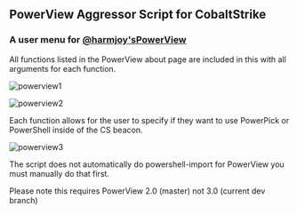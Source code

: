 
## PowerView Aggressor Script for CobaltStrike 

### A user menu for [@harmjoy's](https://twitter.com/harmj0y)[PowerView](https://github.com/PowerShellMafia/PowerSploit/blob/master/Recon/PowerView.ps1)

All functions listed in the PowerView about page are included in this with all arguments for each function.

![powerview1](https://user-images.githubusercontent.com/9096315/37743976-0314a426-2d2a-11e8-8b50-45810220aeb4.png)

![powerview2](https://user-images.githubusercontent.com/9096315/37744041-5d39677a-2d2a-11e8-9a04-bec49a40b165.png)


Each function allows for the user to specify if they want to use PowerPick or PowerShell inside of the CS beacon.

![powerview3](https://user-images.githubusercontent.com/9096315/37744061-7a324810-2d2a-11e8-8647-43a73d50f740.png)


The script does not automatically do powershell-import for PowerView you must manually do that first.

Please note this requires PowerView 2.0 (master) not 3.0 (current dev branch)
